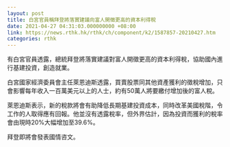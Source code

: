 ```yaml
---
layout: post
title: 白宮官員稱拜登將落實建議向富人開徵更高的資本利得稅
date: 2021-04-27 04:31:03.000000000 +08:00
link: https://news.rthk.hk/rthk/ch/component/k2/1587857-20210427.htm
categories: rthk
---
```


有白宮官員透露，總統拜登將落實建議對富人開徵更高的資本利得稅，協助國內進行基建投資，創造就業。

白宮國家經濟委員會主任萊恩迪斯透露，買賣股票同其他資產獲利的徵稅增加，只會影響每年收入一百萬美元以上的人士，約有50萬人將要繳付增加後的富人稅。

萊恩迪斯表示，新的稅款將會有助降低長期基建投資成本，同時改革美國稅階，令工作的人取得應有回報。他並沒有透露稅率，但外界估計，因為投資而獲利的稅率會由現時20%大幅增加至39.6%。

拜登即將會發表國情咨文。
